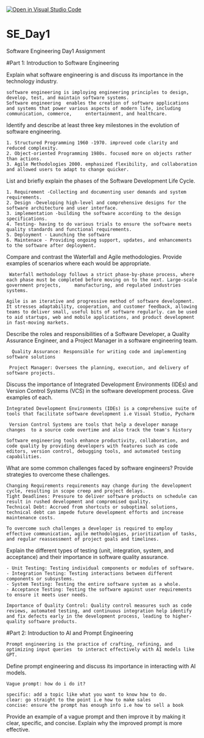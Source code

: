[![Open in Visual Studio Code](https://classroom.github.com/assets/open-in-vscode-2e0aaae1b6195c2367325f4f02e2d04e9abb55f0b24a779b69b11b9e10269abc.svg)](https://classroom.github.com/online_ide?assignment_repo_id=15573848&assignment_repo_type=AssignmentRepo)
# SE_Day1
Software Engineering Day1 Assignment

#Part 1: Introduction to Software Engineering

Explain what software engineering is and discuss its importance in the technology industry.

    software engineering is imploying engineering principles to design, develop, test, and maintain software systems.
    Software engineering  enables the creation of software applications and systems that power various aspects of modern life, including communication, commerce,     entertainment, and healthcare.

Identify and describe at least three key milestones in the evolution of software engineering.

    1. Structured Programming 1960 -1970. improved code clarity and reduced complexity.
    2. Object-oriented Programming 1980s. focused more on objects rather than actions.
    3. Agile Methodologies 2000. emphasized flexibility, and collaboration and allowed users to adapt to change quicker.

List and briefly explain the phases of the Software Development Life Cycle.

    1. Requirement -Collecting and documenting user demands and system requirements.
    2. Design -Developing high-level and comprehensive designs for the software architecture and user interface.
    3. implementation -building the software according to the design specifications.
    4. Testing- having to do various trials to ensure the software meets quality standards and functional requirements.
    5. Deployment - Launching the software
    6. Maintenace - Providing ongoing support, updates, and enhancements to the software after deployment.

Compare and contrast the Waterfall and Agile methodologies. Provide examples of scenarios where each would be appropriate.
    
     Waterfall methodology follows a strict phase-by-phase process, where each phase must be completed before moving on to the next. Large-scale government projects,     manufacturing, and regulated industries systems.

    Agile is an iterative and progressive method of software development. It stresses adaptability, cooperation, and customer feedback, allowing teams to deliver small, useful bits of software regularly. can be used to aid startups, web and mobile applications, and product development in fast-moving markets.

Describe the roles and responsibilities of a Software Developer, a Quality Assurance Engineer, and a Project Manager in a software engineering team.

      Quality Assurance: Responsible for writing code and implementing software solutions

     Project Manager: Oversees the planning, execution, and delivery of software projects.


Discuss the importance of Integrated Development Environments (IDEs) and Version Control Systems (VCS) in the software development process. Give examples of each.

    Integrated Development Environments (IDEs) is a comprehensive suite of tools that facilitate software development i.e Visual Studio, Pycharm

     Version Control Systems are tools that help a developer manage changes  to a source code overtime and also track the team's history

    Software engineering tools enhance productivity, collaboration, and code quality by providing developers with features such as code editors, version control, debugging tools, and automated testing capabilities.


What are some common challenges faced by software engineers? Provide strategies to overcome these challenges.
    
    Changing Requirements requirements may change during the development cycle, resulting in scope creep and project delays.
    Tight Deadlines: Pressure to deliver software products on schedule can result in rushed development and compromised quality.
    Technical Debt: Accrued from shortcuts or suboptimal solutions, technical debt can impede future development efforts and increase maintenance costs.

    To overcome such challenges a developer is required to employ effective communication, agile methodologies, prioritization of tasks, and regular reassessment of project goals and timelines.


Explain the different types of testing (unit, integration, system, and acceptance) and their importance in software quality assurance.
  
    - Unit Testing: Testing individual components or modules of software.
    - Integration Testing: Testing interactions between different components or subsystems.
    - System Testing: Testing the entire software system as a whole.
    - Acceptance Testing: Testing the software against user requirements to ensure it meets user needs.

    Importance of Quality Control: Quality control measures such as code reviews, automated testing, and continuous integration help identify and fix defects early in the development process, leading to higher-quality software products.

#Part 2: Introduction to AI and Prompt Engineering

    Prompt engineering is the practice of crafting, refining, and optimizing input queries  to interact effectively with AI models like GPT. 

Define prompt engineering and discuss its importance in interacting with AI models.

    Vague prompt: how do i do it?

    specific: add a topic like what you want to know how to do.
    clear: go straight to the point i.e how to make sales
    concise: ensure the prompt has enough info i.e how to sell a book


Provide an example of a vague prompt and then improve it by making it clear, specific, and concise. Explain why the improved prompt is more effective.
